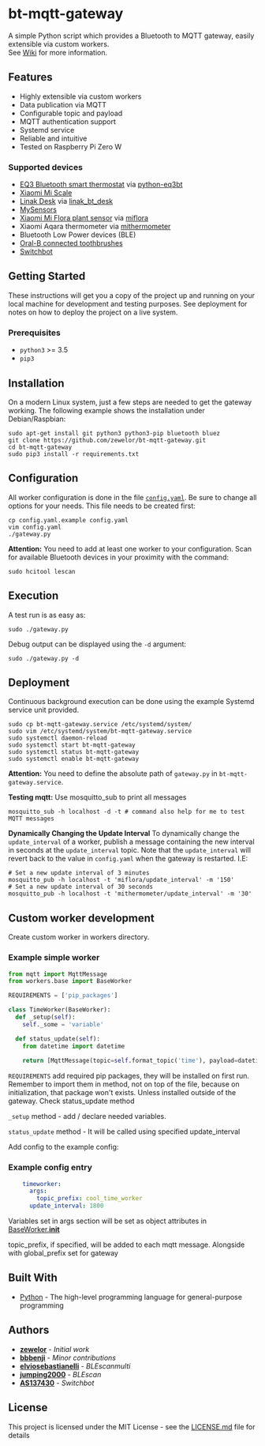 # bt-mqtt-gateway

A simple Python script which provides a Bluetooth to MQTT gateway, easily extensible via custom workers.  
See [Wiki](https://github.com/zewelor/bt-mqtt-gateway/wiki) for more information.

## Features

* Highly extensible via custom workers
* Data publication via MQTT
* Configurable topic and payload
* MQTT authentication support
* Systemd service
* Reliable and intuitive
* Tested on Raspberry Pi Zero W

### Supported devices

* [EQ3 Bluetooth smart thermostat](http://www.eq-3.com/products/eqiva/bluetooth-smart-radiator-thermostat.html) via [python-eq3bt](https://github.com/rytilahti/python-eq3bt)
* [Xiaomi Mi Scale](http://www.mi.com/en/scale/)
* [Linak Desk](https://www.linak.com/business-areas/desks/office-desks/) via [linak_bt_desk](https://github.com/zewelor/linak_bt_desk)
* [MySensors](https://www.mysensors.org/)
* [Xiaomi Mi Flora plant sensor](https://xiaomi-mi.com/sockets-and-sensors/xiaomi-huahuacaocao-flower-care-smart-monitor/) via [miflora](https://github.com/open-homeautomation/miflora)
* Xiaomi Aqara thermometer via [mithermometer](https://github.com/hobbypunk90/mithermometer)
* Bluetooth Low Power devices (BLE)
* [Oral-B connected toothbrushes](https://oralb.com/en-us/products#viewtype:gridview/facets:feature=feature-bluetooth-connectivity/category:products/page:0/sortby:Featured-Sort/productsdisplayed:undefined/promotilesenabled:undefined/cwidth:3/pscroll:)
* [Switchbot](https://www.switch-bot.com/)

## Getting Started

These instructions will get you a copy of the project up and running on your local machine for development and testing purposes. See deployment for notes on how to deploy the project on a live system.

### Prerequisites

* `python3` >= 3.5
* `pip3`

## Installation

On a modern Linux system, just a few steps are needed to get the gateway working.
The following example shows the installation under Debian/Raspbian:

```shell
sudo apt-get install git python3 python3-pip bluetooth bluez
git clone https://github.com/zewelor/bt-mqtt-gateway.git
cd bt-mqtt-gateway
sudo pip3 install -r requirements.txt
```

## Configuration

All worker configuration is done in the file [`config.yaml`](config.yaml.example).
Be sure to change all options for your needs.
This file needs to be created first:

```shell
cp config.yaml.example config.yaml
vim config.yaml
./gateway.py
```

**Attention:**
You need to add at least one worker to your configuration.
Scan for available Bluetooth devices in your proximity with the command:

```shell
sudo hcitool lescan
```

## Execution

A test run is as easy as:

```shell
sudo ./gateway.py
```

Debug output can be displayed using the `-d` argument:

```shell
sudo ./gateway.py -d
```

## Deployment

Continuous background execution can be done using the example Systemd service unit provided.
   
```shell
sudo cp bt-mqtt-gateway.service /etc/systemd/system/
sudo vim /etc/systemd/system/bt-mqtt-gateway.service
sudo systemctl daemon-reload
sudo systemctl start bt-mqtt-gateway
sudo systemctl status bt-mqtt-gateway
sudo systemctl enable bt-mqtt-gateway
```

**Attention:**
You need to define the absolute path of `gateway.py` in `bt-mqtt-gateway.service`.

**Testing mqtt:**
Use mosquitto_sub to print all messages
```
mosquitto_sub -h localhost -d -t # command also help for me to test MQTT messages
```

**Dynamically Changing the Update Interval**
To dynamically change the `update_interval` of a worker, publish a message containing the new interval in seconds at the `update_interval` topic. Note that the `update_interval` will revert back to the value in `config.yaml` when the gateway is restarted.
I.E:
```
# Set a new update interval of 3 minutes
mosquitto_pub -h localhost -t 'miflora/update_interval' -m '150'
# Set a new update interval of 30 seconds
mosquitto_pub -h localhost -t 'mithermometer/update_interval' -m '30'
```

## Custom worker development

Create custom worker in workers directory. 

### Example simple worker

```python
from mqtt import MqttMessage
from workers.base import BaseWorker

REQUIREMENTS = ['pip_packages']

class TimeWorker(BaseWorker):
  def _setup(self):
    self._some = 'variable'

  def status_update(self):
    from datetime import datetime
    
    return [MqttMessage(topic=self.format_topic('time'), payload=datetime.now())]
```

`REQUIREMENTS` add required pip packages, they will be installed on first run. Remember to import them in method, not on top of the file, because on initialization, that package won't exists. Unless installed outside of the gateway. Check status_update method
 
`_setup` method - add / declare needed variables.

`status_update` method - It will be called using specified update_interval

Add config to the example config:
 
### Example config entry

```yaml
    timeworker:
      args:
        topic_prefix: cool_time_worker
      update_interval: 1800
```

Variables set in args section will be set as object attributes in [BaseWorker.__init__](https://github.com/zewelor/bt-mqtt-gateway/blob/master/workers/base.py#L2)

topic_prefix, if specified, will be added to each mqtt message. Alongside with global_prefix set for gateway

## Built With

* [Python](https://www.python.org/) - The high-level programming language for general-purpose programming

## Authors

* [**zewelor**](https://github.com/zewelor) - *Initial work*
* [**bbbenji**](https://github.com/bbbenji) - *Minor contributions*
* [**elviosebastianelli**](https://github.com/elviosebastianelli) - *BLEscanmulti*
* [**jumping2000**](https://github.com/jumping2000) - *BLEscan*
* [**AS137430**](https://github.com/AS137430) - *Switchbot*


## License

This project is licensed under the MIT License - see the [LICENSE.md](LICENSE.md) file for details
